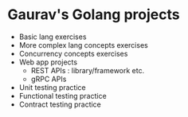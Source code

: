 # Gaurav's Golang projects

- Basic lang exercises
- More complex lang concepts exercises
- Concurrency concepts exercises
- Web app projects
    - REST APIs : library/framework etc.
    - gRPC APIs 
- Unit testing practice
- Functional testing practice
- Contract testing practice
